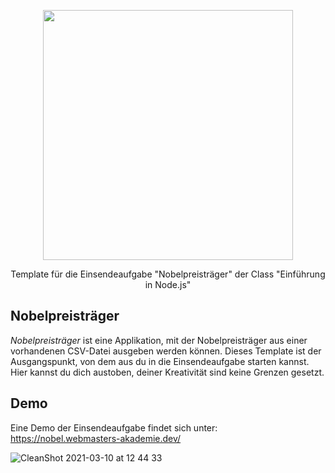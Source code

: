 <p align="center"><a href="https://www.webmasters-fernakademie.de"><img src="https://www.webmasters-fernakademie.de/images/wfa_img/logo-wfa.png?1571290125" width="400"></a></p>
<p align="center">
Template für die Einsendeaufgabe "Nobelpreisträger" der Class "Einführung in Node.js"
</p>

## Nobelpreisträger
*Nobelpreisträger* ist eine Applikation, mit der Nobelpreisträger aus einer vorhandenen CSV-Datei ausgeben werden können. Dieses Template ist der Ausgangspunkt, von dem aus du in die Einsendeaufgabe starten kannst. Hier kannst du dich austoben, deiner Kreativität sind keine Grenzen gesetzt.

## Demo

Eine Demo der Einsendeaufgabe findet sich unter: <a href="https://nobel.webmasters-akademie.dev/">https://nobel.webmasters-akademie.dev/</a>

![CleanShot 2021-03-10 at 12 44 33](https://user-images.githubusercontent.com/42392570/110626190-b668bd00-81a0-11eb-8b5a-b8fa6a86e6b2.gif)
